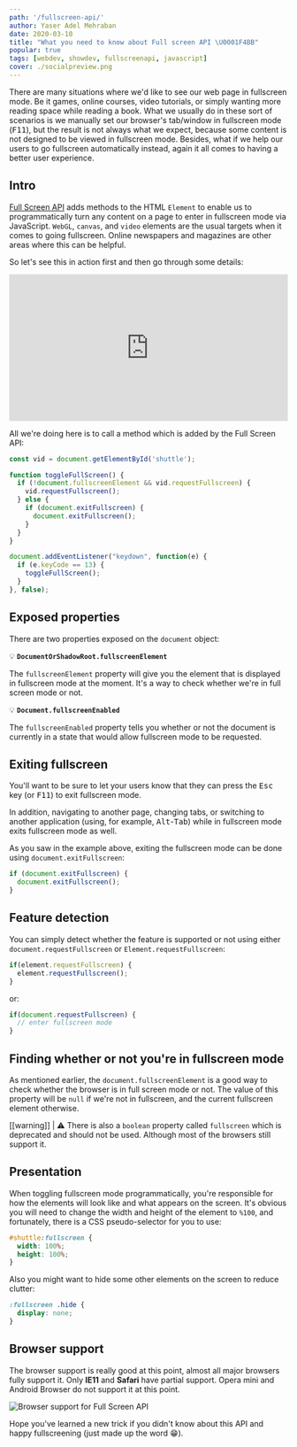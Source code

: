 ```yaml
---
path: '/fullscreen-api/'
author: Yaser Adel Mehraban
date: 2020-03-10
title: "What you need to know about Full screen API \U0001F4BB"
popular: true
tags: [webdev, showdev, fullscreenapi, javascript]
cover: ./socialpreview.png
---
```

 
There are many situations where we'd like to see our web page in fullscreen mode. Be it games, online courses, video tutorials, or simply wanting more reading space while reading a book. What we usually do in these sort of scenarios is we manually set our browser's tab/window in fullscreen mode (<kbd>F11</kbd>), but the result is not always what we expect, because some content is not designed to be viewed in fullscreen mode. Besides, what if we help our users to go fullscreen automatically instead, again it all comes to having a better user experience.

<!--more-->

## Intro

[Full Screen API](https://developer.mozilla.org/en-US/docs/Web/API/Fullscreen_API) adds methods to the HTML `Element` to enable us to programmatically turn any content on a page to enter in fullscreen mode via JavaScript. `WebGL`, `canvas`, and `video` elements are the usual targets when it comes to going fullscreen. Online newspapers and magazines are other areas where this can be helpful.

So let's see this in action first and then go through some details:

<iframe height="265" style="width: 100%;" scrolling="no" title="Full Screen API Demo" src="https://codepen.io/yashints/embed/preview/mdJpqYx?height=265&theme-id=light&default-tab=js,result" frameborder="no" allowtransparency="true" allowfullscreen="true">
  See the Pen <a href='https://codepen.io/yashints/pen/mdJpqYx'>Full Screen API Demo</a> by Yaser Adel Mehraban
  (<a href='https://codepen.io/yashints'>@yashints</a>) on <a href='https://codepen.io'>CodePen</a>.
</iframe>

All we're doing here is to call a method which is added by the Full Screen API:

```js
const vid = document.getElementById('shuttle');

function toggleFullScreen() {
  if (!document.fullscreenElement && vid.requestFullscreen) {
    vid.requestFullscreen();
  } else {
    if (document.exitFullscreen) {
      document.exitFullscreen(); 
    }
  }
}

document.addEventListener("keydown", function(e) {
  if (e.keyCode == 13) {
    toggleFullScreen();
  }
}, false);
```

## Exposed properties

There are two properties exposed on the `document` object:

💡 **`DocumentOrShadowRoot.fullscreenElement`**

The `fullscreenElement` property will give you the element that is displayed in fullscreen mode at the moment. It's a way to check whether we're in full screen mode or not.

💡 **`Document.fullscreenEnabled`**

The `fullscreenEnabled` property tells you whether or not the document is currently in a state that would allow fullscreen mode to be requested.

## Exiting fullscreen

You'll want to be sure to let your users know that they can press the <kbd>Esc</kbd> key (or <kbd>F11</kbd>) to exit fullscreen mode.

In addition, navigating to another page, changing tabs, or switching to another application (using, for example, <kbd>Alt</kbd>-<kbd>Tab</kbd>) while in fullscreen mode exits fullscreen mode as well.

As you saw in the example above, exiting the fullscreen mode can be done using `document.exitFullscreen`:

```js
if (document.exitFullscreen) {
  document.exitFullscreen(); 
}
```

## Feature detection

You can simply detect whether the feature is supported or not using either `document.requestFullscreen` or `Element.requestFullscreen`:

```js
if(element.requestFullscreen) {
  element.requestFullscreen();
}
```

or:

```js
if(document.requestFullscreen) {
  // enter fullscreen mode
}
```

## Finding whether or not you're in fullscreen mode

As mentioned earlier, the `document.fullscreenElement` is a good way to check whether the browser is in full screen mode or not. The value of this property will be `null` if we're not in fullscreen, and the current fullscreen element otherwise.

[[warning]]
| ⚠️ There is also a `boolean` property called `fullscreen` which is deprecated and should not be used. Although most of the browsers still support it.

## Presentation

When toggling fullscreen mode programmatically, you're responsible for how the elements will look like and what appears on the screen. It's obvious you will need to change the width and height of the element to `%100`, and fortunately, there is a CSS pseudo-selector for you to use:

```css
#shuttle:fullscreen {
  width: 100%;
  height: 100%;
}
```

Also you might want to hide some other elements on the screen to reduce clutter:

```css
:fullscreen .hide {
  display: none;
}
```

## Browser support

The browser support is really good at this point, almost all major browsers fully support it. Only **IE11** and **Safari** have partial support. Opera mini and Android Browser do not support it at this point.

![Browser support for Full Screen API](./caniuse.PNG)

Hope you've learned a new trick if you didn't know about this API and happy fullscreening (just made up the word 😁).